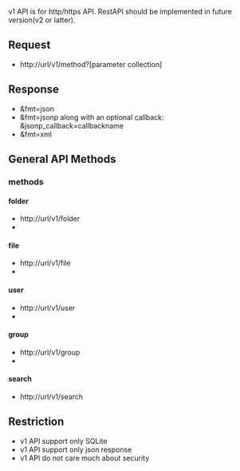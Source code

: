 v1 API is for http/https API. RestAPI should be implemented in future version(v2 or latter).

## Request
* http://url/v1/method?[parameter collection]

## Response
* &fmt=json
* &fmt=jsonp along with an optional callback: &jsonp_callback=callbackname
* &fmt=xml

## General API Methods
### methods

#### folder
* http://url/v1/folder
* 
#### file
* http://url/v1/file
* 
#### user
* http://url/v1/user
* 
#### group
* http://url/v1/group
* 
#### search
* http://url/v1/search


## Restriction
* v1 API support only SQLite
* v1 API support only json response
* v1 API do not care much about security
